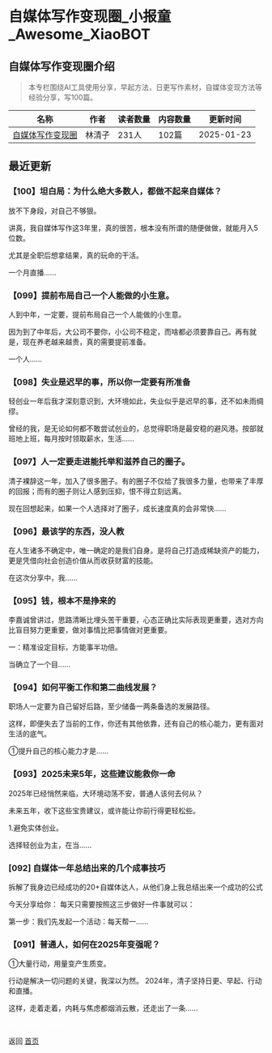 # 自媒体写作变现圈_小报童_Awesome_XiaoBOT

## 自媒体写作变现圈介绍
> 本专栏围绕AI工具使用分享，早起方法，日更写作素材，自媒体变现方法等经验分享，写100篇。  
  


|名称|作者|读者数量|内容数量|更新时间|
|---|---|---|---|---|
|[自媒体写作变现圈](https://xiaobot.net/p/mye5616?refer=0b133df9-27dc-423b-8101-639049001c13)|林清子|231人|102篇|2025-01-23|

## 最近更新
### 【100】坦白局：为什么绝大多数人，都做不起来自媒体？

放不下身段，对自己不够狠。

讲真，我自媒体写作这3年里，真的很苦，根本没有所谓的随便做做，就能月入5位数。

尤其是全职后想拿结果，真的玩命的干活。

一个月直播......

### 【099】提前布局自己一个人能做的小生意。

人到中年，一定要，提前布局自己一个人能做的小生意。

因为到了中年后，大公司不要你，小公司不稳定，而啥都必须要靠自己。再有就是，现在养老越来越贵，真的需要提前准备。

一个人......

### 【098】失业是迟早的事，所以你一定要有所准备

轻创业一年后我才深刻意识到，大环境如此，失业似乎是迟早的事，还不如未雨绸缪。

曾经的我，是无论如何都不敢尝试创业的，总觉得职场是最安稳的避风港。按部就班地上班，每月按时领取薪水，生活......

### 【097】人一定要走进能托举和滋养自己的圈子。

清子裸辞这一年，加入了很多圈子。有的圈子不仅给了我很多力量，也带来了丰厚的回报；而有的圈子则让人感到压抑，恨不得立刻远离。

现在回想起来，如果一个人选择对了圈子，成长速度真的会非常快......

### 【096】最该学的东西，没人教

在人‮诸生‬多不确‬定中，唯一‮定确‬的‮我是‬们自身。是‮自将‬己‮造打‬成‮缺稀‬资‮的产‬能力，更‮凭是‬借向‮会社‬创造价‮从值‬而‮获收‬财‮的富‬技能。

在这次分享中，我......

### 【095】钱，根本不是挣来的

李嘉诚曾讲过，思路清晰比埋头苦干重要，心态正确比实际表现更重要，选对方向比盲目努力更重要，做对事情比把事情做对更重要。

一：精准设定目标，方能事半功倍。

当确立了一个目......

### 【094】如何平衡工作和第二曲线发展？

职场人一定要为自己留好后路，至少储备一两条备选的发展路径。

这样，即便失去了当前的工作，你还有其他依靠，还有自己的核心能力，更有面对生活的底气。

①提升自己的核心能力才是......

### 【093】2025未来5年，这些建议能救你一命

2025年已经悄然来临，大环境动荡不安，普通人该何去何从？

未来五年，收下这些宝贵建议，或许能让你前行得更轻松些。

1.避免实体创业。

选择轻创业为主，在当......

### [092] 自媒体一年总结出来的几个成事技巧

拆解了我身边已经成功的20+自媒体达人，从他们身上我总结出来一个成功的公式

今天分享给你： 每天只需要按照这三步做好一件事就可以：

第一步：我们先发起一个活动：每天帮一......

### 【091】普通人，如何在2025年变强呢？

①大量行动，用量变产生质变。

行动是解决一切问题的关键，我深以为然。 2024年，清子坚持日更、早起、行动和直播。

这样，走着走着，内耗与焦虑都烟消云散，还走出了一条......


<a href="https://github.com/Reno9527/awesome-xiaobot" style="color: white; text-decoration: none;">awesome-xiaobot</a>

返回 [首页](../README.md)
